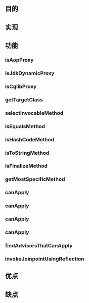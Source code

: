 ## 目的
## 实现
## 功能
### isAopProxy
### isJdkDynamicProxy
### isCglibProxy
### getTargetClass
### selectInvocableMethod
### isEqualsMethod
### isHashCodeMethod
### isToStringMethod
### isFinalizeMethod
### getMostSpecificMethod
### canApply
### canApply
### canApply
### canApply
### findAdvisorsThatCanApply
### invokeJoinpointUsingReflection
## 优点
## 缺点
